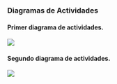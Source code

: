 ### Diagramas de Actividades


#### Primer diagrama de actividades.

![](https://i.imgur.com/zE4RvVc.png)

#### Segundo diagrama de actividades.

![](https://i.imgur.com/PKabICt.png)
